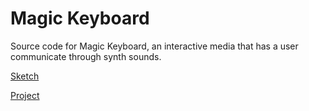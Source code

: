 # Magic Keyboard
Source code for Magic Keyboard, an interactive media that has a user communicate through synth sounds.

[Sketch](https://editor.p5js.org/Social.Sin/sketches/cM-QmHwr)

[Project](https://www.social-sin.com/magic-keyboard)
